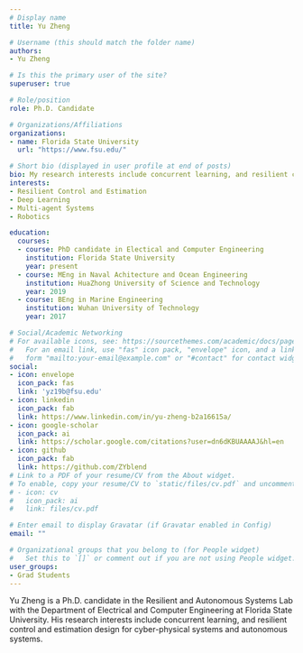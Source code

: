 ```yaml
---
# Display name
title: Yu Zheng 

# Username (this should match the folder name)
authors:
- Yu Zheng

# Is this the primary user of the site?
superuser: true

# Role/position
role: Ph.D. Candidate

# Organizations/Affiliations
organizations:
- name: Florida State University
  url: "https://www.fsu.edu/"

# Short bio (displayed in user profile at end of posts)
bio: My research interests include concurrent learning, and resilient control and estimation design for cyber-physical systems and autonomous systems
interests:
- Resilient Control and Estimation
- Deep Learning
- Multi-agent Systems
- Robotics

education:
  courses:
  - course: PhD candidate in Electical and Computer Engineering
    institution: Florida State University
    year: present
  - course: MEng in Naval Achitecture and Ocean Engineering
    institution: HuaZhong University of Science and Technology
    year: 2019
  - course: BEng in Marine Engineering
    institution: Wuhan University of Technology
    year: 2017

# Social/Academic Networking
# For available icons, see: https://sourcethemes.com/academic/docs/page-builder/#icons
#   For an email link, use "fas" icon pack, "envelope" icon, and a link in the
#   form "mailto:your-email@example.com" or "#contact" for contact widget.
social:
- icon: envelope
  icon_pack: fas
  link: 'yz19b@fsu.edu'
- icon: linkedin
  icon_pack: fab
  link: https://www.linkedin.com/in/yu-zheng-b2a16615a/
- icon: google-scholar
  icon_pack: ai
  link: https://scholar.google.com/citations?user=dn6dKBUAAAAJ&hl=en
- icon: github
  icon_pack: fab
  link: https://github.com/ZYblend
# Link to a PDF of your resume/CV from the About widget.
# To enable, copy your resume/CV to `static/files/cv.pdf` and uncomment the lines below.
# - icon: cv
#   icon_pack: ai
#   link: files/cv.pdf

# Enter email to display Gravatar (if Gravatar enabled in Config)
email: ""

# Organizational groups that you belong to (for People widget)
#   Set this to `[]` or comment out if you are not using People widget.
user_groups:
- Grad Students
---
```


Yu Zheng is a Ph.D. candidate in the Resilient and Autonomous Systems Lab with the Department of Electrical and Computer Engineering at Florida State University. His research interests include concurrent learning, and resilient control and estimation design for cyber-physical systems and autonomous systems.
